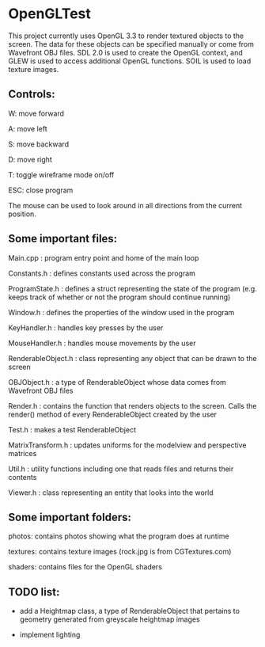 OpenGLTest
==========
This project currently uses OpenGL 3.3 to render textured objects to the screen.
The data for these objects can be specified manually or come from Wavefront OBJ files.
SDL 2.0 is used to create the OpenGL context, and GLEW is used to access additional OpenGL
functions. SOIL is used to load texture images.

Controls:
---------
W:   move forward

A:   move left

S:   move backward

D:   move right

T:   toggle wireframe mode on/off

ESC: close program

The mouse can be used to look around in all directions from the current position.


Some important files:
---------------------

Main.cpp : program entry point and home of the main loop

Constants.h : defines constants used across the program

ProgramState.h : defines a struct representing the state of the program (e.g. keeps track
                 of whether or not the program should continue running)

Window.h : defines the properties of the window used in the program

KeyHandler.h : handles key presses by the user

MouseHandler.h : handles mouse movements by the user

RenderableObject.h : class representing any object that can be drawn to the screen

OBJObject.h : a type of RenderableObject whose data comes from Wavefront OBJ files

Render.h : contains the function that renders objects to the screen. Calls the render()
           method of every RenderableObject created by the user
           
Test.h : makes a test RenderableObject

MatrixTransform.h : updates uniforms for the modelview and perspective matrices

Util.h : utility functions including one that reads files and returns their contents

Viewer.h : class representing an entity that looks into the world


Some important folders: 
-----------------------

photos: contains photos showing what the program does at runtime

textures: contains texture images (rock.jpg is from CGTextures.com)

shaders: contains files for the OpenGL shaders


TODO list:
-----------
- add a Heightmap class, a type of RenderableObject that pertains to geometry generated
  from greyscale heightmap images

- implement lighting
